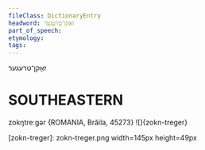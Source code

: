 ```yaml
---
fileClass: DictionaryEntry
headword: זאָקן־טרעגער
part_of_speech: 
etymology: 
tags: 
---
```

זאָקן־טרעגער

SOUTHEASTERN
==============

zokŋtreːgər  {ROMANIA, Brăila, 45273}
![]{zokn-treger}

[zokn-treger]: zokn-treger.png width=145px height=49px